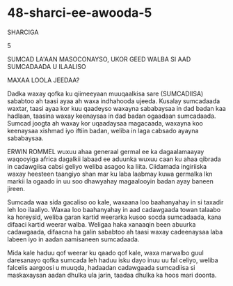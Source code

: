 # 48-sharci-ee-awooda-5

SHARCIGA

  5
  
  
SUMCAD LA'AAN MASOCONAYSO, UKOR GEED WALBA SI AAD SUMCADAADA U ILAALISO

MAXAA LOOLA JEEDAA?

Dadka waxay qofka ku qiimeeyaan muuqaalkisa sare (SUMCADIISA) sababtoo ah taasi ayaa ah waxa indhahooda ujeeda. Kusalay sumcadaada waxtar, taasi ayaa kor kuu qaadeyso waxayna sababaysaa in dad badan kaa hadlaan, taasina waxay keenaysaa in dad badan ogaadaan sumcadaada. Sumcad joogta ah waxay kor uqaadaysaa magacaada, waxayna koo keenaysaa xishmad iyo iftiin badan, weliba in laga cabsado ayayna sababaysaa. 


ERWIN ROMMEL wuxuu ahaa generaal germal ee ka dagaalamaayay waqooyiga africa dagalkii labaad ee aduunka wuxuu caan ku ahaa qibrada in cadawgiisa cabsi geliyo weliba asagoo ka liita. Ciidamada ingiriiska waxay heesteen taangiyo shan mar ku laba laabmay kuwa germalka lkn markii la ogaado in uu soo dhawyahay magaalooyin badan ayay baneen jireen.

Sumcada waa sida gacaliso oo kale, waxaana loo baahanyahay in si taxadir leh loo ilaaliyo. Waxaa loo baahanyahay in aad cadawgaada towan talaabo ka horeysid, weliba garan kartid weerarka kusoo socda sumcadaada, kana difaaci kartid weerar walba. Weligaa haka xanaaqin been abuurka cadawgaada, difaacna ha galin sababtoo ah taasi waxay cadeenaysaa laba labeen iyo in aadan aamisaneen sumcadaada. 

Mida kale haduu qof weerar ku qaado qof kale, waxa marwalbo guul daresanayo qofka sumcada leh haduu isku dayo inuu uu fal celiyo, weliba falcelis aargoosi u muuqda, hadaadan cadawgaada sumcadiisa si maskaxaysan aadan dhulka ula jarin, taadaa dhulka ka hoos mari doonta.


